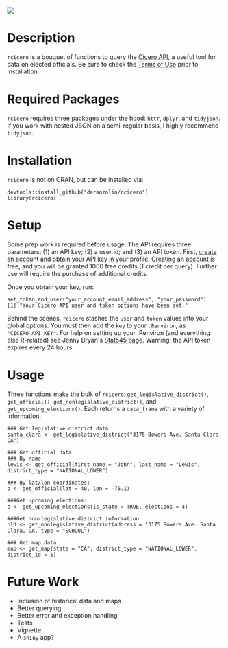![](https://www.azavea.com/wp-content/uploads/2015/03/cicero_1000px.jpg)

# Description

`rcicero` is a bouquet of functions to query the [Cicero API,](https://www.cicerodata.com/api/) 
a useful tool for data on elected officials. Be sure to check the [Terms of Use](https://www.azavea.com/terms-of-use/?_ga=1.70439831.685925080.1469159734) prior to installation.

# Required Packages

`rcicero` requires three packages under the hood: `httr`, `dplyr`, and `tidyjson`. If you work with nested JSON on a semi-regular basis, I highly recommend `tidyjson`. 

# Installation

`rcicero` is not on CRAN, but can be installed via:
```
devtools::install_github("daranzolin/rcicero")
library(rcicero)
```

# Setup
Some prep work is required before usage. The API requires three parameters: (1) an API key; (2) a user id; and (3) an API token. First, [create an 
account](https://www.cicerodata.com/free-trial/) and obtain your API key in your profile. Creating an account is free, and you will be granted 1000 free credits (1 credit per query). Further use will require the purchase of additional credits.

Once you obtain your key, run:

```
set_token_and_user("your_account_email_address", "your_password")
[1] "Your Cicero API user and token options have been set."
```

Behind the scenes, `rcicero` stashes the `user` and `token` values into your global options. You must then add the `key` to your `.Renviron`, as `"CICERO_API_KEY"`. For help on setting up your .Renviron (and everything else R-related) see Jenny Bryan's [Stat545 page.](http://stat545.com/bit003_api-key-env-var.html)  Warning: the API token expires every 24 hours.

# Usage

Three functions make the bulk of `rcicero`: `get_legislative_district()`, `get_official()`, `get_nonlegislative_district()`, and `get_upcoming_elections()`. Each returns a `data_frame` with a variety of information. 

```
### Get legislative district data:
santa_clara <- get_legislative_district("3175 Bowers Ave. Santa Clara, CA")

### Get official data:
### By name
lewis <- get_official(first_name = "John", last_name = "Lewis", district_type = "NATIONAL_LOWER")

### By lat/lon coordinates:
o <- get_official(lat = 40, lon = -75.1)

###Get upcoming elections:
e <- get_upcoming_elections(is_state = TRUE, elections = 4)

###Get non-legislative district information
nld <- get_nonlegislative_district(address = "3175 Bowers Ave. Santa Clara, CA, type = "SCHOOL")

### Get map data
map <- get_map(state = "CA", district_type = "NATIONAL_LOWER", district_id = 5)
```

# Future Work

* Inclusion of historical data and maps
* Better querying
* Better error and exception handling
* Tests
* Vignette
* A `shiny` app?
